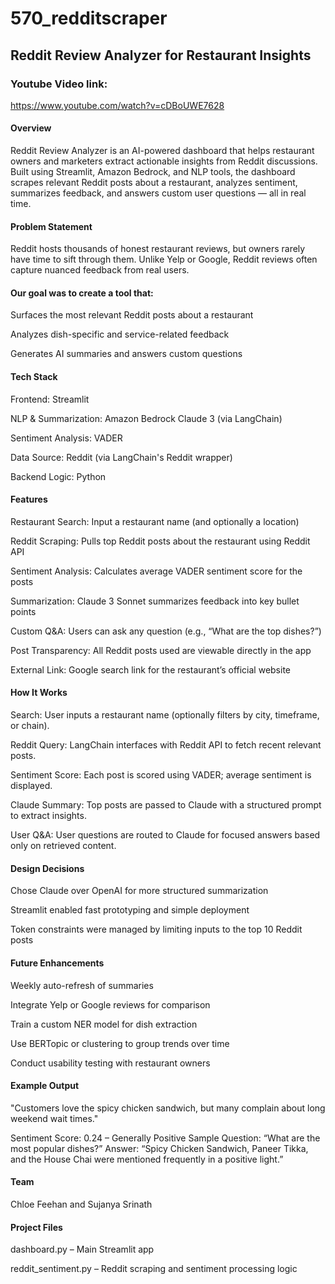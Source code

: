 # 570_redditscraper
## Reddit Review Analyzer for Restaurant Insights
### Youtube Video link: 
https://www.youtube.com/watch?v=cDBoUWE7628
#### Overview
Reddit Review Analyzer is an AI-powered dashboard that helps restaurant owners and marketers extract actionable insights from Reddit discussions. Built using Streamlit, Amazon Bedrock, and NLP tools, the dashboard scrapes relevant Reddit posts about a restaurant, analyzes sentiment, summarizes feedback, and answers custom user questions — all in real time.

#### Problem Statement
Reddit hosts thousands of honest restaurant reviews, but owners rarely have time to sift through them. Unlike Yelp or Google, Reddit reviews often capture nuanced feedback from real users.
#### Our goal was to create a tool that:

Surfaces the most relevant Reddit posts about a restaurant

Analyzes dish-specific and service-related feedback

Generates AI summaries and answers custom questions

#### Tech Stack
Frontend: Streamlit

NLP & Summarization: Amazon Bedrock Claude 3 (via LangChain)

Sentiment Analysis: VADER

Data Source: Reddit (via LangChain's Reddit wrapper)

Backend Logic: Python

#### Features
Restaurant Search: Input a restaurant name (and optionally a location)

Reddit Scraping: Pulls top Reddit posts about the restaurant using Reddit API

Sentiment Analysis: Calculates average VADER sentiment score for the posts

Summarization: Claude 3 Sonnet summarizes feedback into key bullet points

Custom Q&A: Users can ask any question (e.g., “What are the top dishes?”)

Post Transparency: All Reddit posts used are viewable directly in the app

External Link: Google search link for the restaurant’s official website

#### How It Works
Search: User inputs a restaurant name (optionally filters by city, timeframe, or chain).

Reddit Query: LangChain interfaces with Reddit API to fetch recent relevant posts.

Sentiment Score: Each post is scored using VADER; average sentiment is displayed.

Claude Summary: Top posts are passed to Claude with a structured prompt to extract insights.

User Q&A: User questions are routed to Claude for focused answers based only on retrieved content.

#### Design Decisions
Chose Claude over OpenAI for more structured summarization

Streamlit enabled fast prototyping and simple deployment

Token constraints were managed by limiting inputs to the top 10 Reddit posts

#### Future Enhancements
Weekly auto-refresh of summaries

Integrate Yelp or Google reviews for comparison

Train a custom NER model for dish extraction

Use BERTopic or clustering to group trends over time

Conduct usability testing with restaurant owners

#### Example Output
"Customers love the spicy chicken sandwich, but many complain about long weekend wait times."

Sentiment Score: 0.24 – Generally Positive
Sample Question: “What are the most popular dishes?”
Answer: “Spicy Chicken Sandwich, Paneer Tikka, and the House Chai were mentioned frequently in a positive light.”

#### Team
Chloe Feehan and Sujanya Srinath

#### Project Files
dashboard.py – Main Streamlit app

reddit_sentiment.py – Reddit scraping and sentiment processing logic

